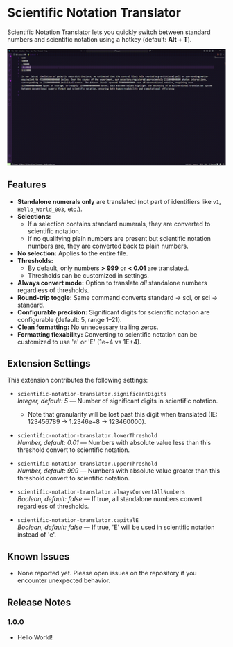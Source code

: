 # Scientific Notation Translator

Scientific Notation Translator lets you quickly switch between standard numbers and scientific notation using a hotkey (default: **Alt + T**).

![Demo of Scientific Notation Translator](demo.gif)

## Features

- **Standalone numerals only** are translated (not part of identifiers like `v1`, `Hello_World_003`, etc.).
- **Selections:**  
  - If a selection contains standard numerals, they are converted to scientific notation.  
  - If no qualifying plain numbers are present but scientific notation numbers are, they are converted back to plain numbers.  
- **No selection:** Applies to the entire file.  
- **Thresholds:**  
  - By default, only numbers **> 999** or **< 0.01** are translated.  
  - Thresholds can be customized in settings.  
- **Always convert mode:** Option to translate *all* standalone numbers regardless of thresholds.  
- **Round-trip toggle:** Same command converts standard → sci, or sci → standard.  
- **Configurable precision:** Significant digits for scientific notation are configurable (default: 5, range 1–21).  
- **Clean formatting:** No unnecessary trailing zeros.
- **Formatting flexability:** Converting to scientific notation can be customized to use 'e' or 'E' (1e+4 vs 1E+4).

## Extension Settings

This extension contributes the following settings:

- `scientific-notation-translator.significantDigits`  
  *Integer, default: 5* — Number of significant digits in scientific notation.
  - Note that granularity will be lost past this digit when translated (IE: 123456789 -> 1.2346e+8 -> 123460000).

- `scientific-notation-translator.lowerThreshold`  
  *Number, default: 0.01* — Numbers with absolute value less than this threshold convert to scientific notation.

- `scientific-notation-translator.upperThreshold`  
  *Number, default: 999* — Numbers with absolute value greater than this threshold convert to scientific notation.

- `scientific-notation-translator.alwaysConvertAllNumbers`  
  *Boolean, default: false* — If true, all standalone numbers convert regardless of thresholds.

- `scientific-notation-translator.capitalE`  
  *Boolean, default: false* — If true, 'E' will be used in scientific notation instead of 'e'.

## Known Issues

- None reported yet. Please open issues on the repository if you encounter unexpected behavior.

## Release Notes

### 1.0.0
- Hello World!
